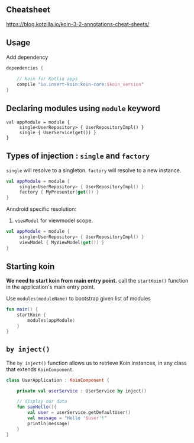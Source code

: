 
## Cheatsheet

https://blog.kotzilla.io/koin-3-2-annotations-cheat-sheets/

## Usage

Add dependency
```groovy
dependencies {
    
    // Koin for Kotlin apps
    compile "io.insert-koin:koin-core:$koin_version"
}
```

## Declaring modules using `module` keyword

```
val appModule = module {
     single<UserRepository> { UserRepositoryImpl() }
     single { UserService(get()) }
}
```


## Types of injection : `single` and `factory`

`single` will resolve to a singleton.
`factory` will resolve to a new instance.

```kt
val appModule = module {
     single<UserRepository> { UserRepositoryImpl() }
     factory { MyPresenter(get()) }
}
```

Anndroid specific resolution:
1. `viewModel` for viewmodel scope.

```kt
val appModule = module {
     single<UserRepository> { UserRepositoryImpl() }
     viewModel { MyViewModel(get()) }
}
```

## Starting koin

**We need to start koin from main entry point.**
call the `startKoin()` function in the application's main entry point.

Use `modules(moduleName)` to bootstrap given list of modules

```kt
fun main() {
    startKoin {
        modules(appModule)
    }
}
```


## `by inject()`

The `by inject()` function allows us to retrieve Koin instances, in any class that extends `KoinComponent`.

```kt
class UserApplication : KoinComponent {

    private val userService : UserService by inject()

    // display our data
    fun sayHello(){
        val user = userService.getDefaultUser()
        val message = "Hello '$user'!"
        println(message)
    }
}
```

